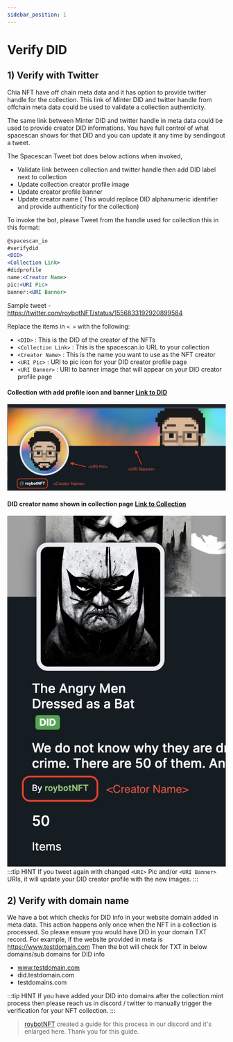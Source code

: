 ```yaml
---
sidebar_position: 1
---
```


# Verify DID 

## 1) Verify with Twitter

Chia NFT have off chain meta data and it has option to provide twitter handle for the collection.
This link of Minter DID and twitter handle from offchain meta data could be used to validate a collection authenticity.

The same link between Minter DID and twitter handle in meta data could be used to provide creator DID informations.
You have full control of what spacescan shows for that DID and you can update it any time by sendingout a tweet.

The Spacescan Tweet bot does below actions when invoked,
- Validate link between collection and twitter handle then add DID label next to collection
- Update collection creator profile image
- Update creator profile banner
- Update creator name ( This would replace DID alphanumeric identifier and provide authenticity  for the collection) 

To invoke the bot, please Tweet from the handle used for collection this in this format:

```jsx
@spacescan_io
#verifydid
<DID>
<Collection Link>
#didprofile 
name:<Creator Name>
pic:<URI Pic>
banner:<URI Banner>
```

Sample tweet - https://twitter.com/roybotNFT/status/1556833192920899584

Replace the items in `< >` with the following:

- `<DID>` : This is the DID of the creator of the NFTs
- `<Collection Link>` : This is the spacescan.io URL to your collection
- `<Creator Name>` : This is the name you want to use as the NFT creator
- `<URI Pic>` : URI to pic icon for your DID creator profile page
- `<URI Banner>` : URI to banner image that will appear on your DID creator profile page

#### Collection with add profile icon and banner [Link to DID](https://www.spacescan.io/xch/did/fe9bdb9a8e6825580d699faa6160fbd9d5d64a525ac49d174357d68ed0ae194e)

![Update](URI-Pic-and-Banner.jpg)

#### DID creator name shown in collection page [Link to Collection](https://www.spacescan.io/xch/nft/collection/col129ph2rgr3r3f2znqe3x2xj7edhl7we0n3qzphsdf5q3hcr2gyfase5u9qg)
![Update](Creator-Name.jpg)
:::tip HINT
If you tweet again with changed `<URI>` Pic and/or `<URI Banner>` URIs, it will update your DID creator profile with the new images.
:::

## 2) Verify with domain name

We have a bot which checks for DID info in your website domain added in meta data.
This action happens only once when the NFT in a collection is processed. 
So please ensure you would have DID in your domain TXT record.
For example, if the website provided in meta is https://www.testdomain.com
Then the bot will check for TXT in below domains/sub domains for DID info
- www.testdomain.com
- did.testdomain.com
- testdomains.com

:::tip HINT
If you have added your DID into domains after the collection mint process then please reach us in discord / twitter to manually trigger the verification for your NFT collection.
:::

> [roybotNFT](https://twitter.com/roybotNFT) created a guide for this process in our discord and it's enlarged here.
Thank you for this guide.